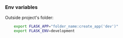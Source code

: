 ### Env variables
Outside project's folder:
```bash
    export FLASK_APP="folder_name:create_app('dev')"
    export FLASK_ENV=development
```